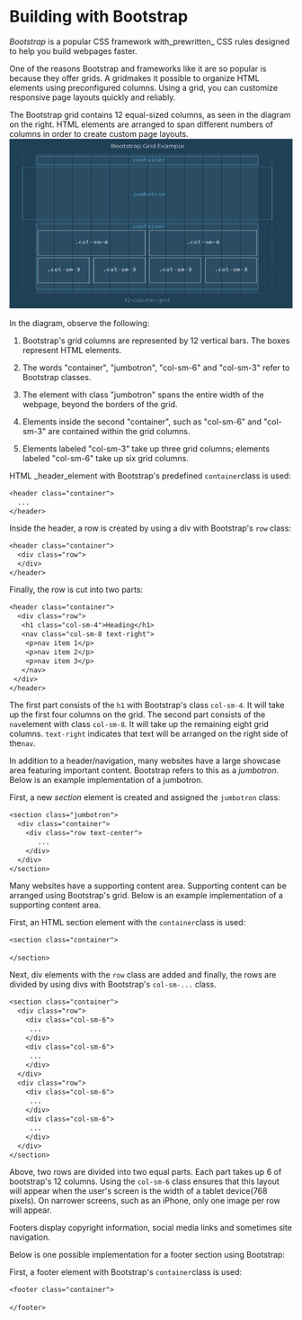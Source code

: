 # Building with Bootstrap

_Bootstrap_ is a popular CSS framework with_prewritten_ CSS rules designed to help you build webpages faster.

One of the reasons Bootstrap and frameworks like it are so popular is because they offer grids. A gridmakes it possible to organize HTML elements using preconfigured columns. Using a grid, you can customize responsive page layouts quickly and reliably.

The Bootstrap grid contains 12 equal-sized columns, as seen in the diagram on the right. HTML elements are arranged to span different numbers of columns in order to create custom page layouts.![](/jquery/bootstrap.png)

In the diagram, observe the following:

1. Bootstrap's grid columns are represented by 12 vertical bars. The boxes represent HTML elements.

2. The words "container", "jumbotron", "col-sm-6" and "col-sm-3" refer to Bootstrap classes.

3. The element with class "jumbotron" spans the entire width of the webpage, beyond the borders of the grid.

4. Elements inside the second "container", such as "col-sm-6" and "col-sm-3" are contained within the grid columns.

5. Elements labeled "col-sm-3" take up three grid columns; elements labeled "col-sm-6" take up six grid columns.


HTML \_header\_element with Bootstrap's predefined `container`class is used:

```
<header class="container">
  ...
</header>
```

Inside the header, a row is created by using a div with Bootstrap's `row` class:

```
<header class="container">
  <div class="row">
  </div> 
</header>
```

Finally, the row is cut into two parts:

```
<header class="container">
  <div class="row">
   <h1 class="col-sm-4">Heading</h1>
   <nav class="col-sm-8 text-right">
    <p>nav item 1</p>
    <p>nav item 2</p>
    <p>nav item 3</p>
   </nav> 
 </div>
</header>
```

The first part consists of the `h1` with Bootstrap's class `col-sm-4`. It will take up the first four columns on the grid. The second part consists of the `nav`element with class `col-sm-8`. It will take up the remaining eight grid columns. `text-right` indicates that text will be arranged on the right side of the`nav`.

In addition to a header\/navigation, many websites have a large showcase area featuring important content. Bootstrap refers to this as a _jumbotron_. Below is an example implementation of a jumbotron.

First, a new _section_ element is created and assigned the `jumbotron` class:

```
<section class="jumbotron">
  <div class="container">
    <div class="row text-center">
       ...
    </div>
  </div>
</section>
```

Many websites have a supporting content area. Supporting content can be arranged using Bootstrap's grid. Below is an example implementation of a supporting content area.

First, an HTML section element with the `container`class is used:

```
<section class="container">

</section>
```

Next, div elements with the `row` class are added and finally, the rows are divided by using divs with Bootstrap's `col-sm-...` class.

```
<section class="container">
  <div class="row">
    <div class="col-sm-6">
     ...
    </div>
    <div class="col-sm-6">
     ...
    </div>
  </div>
  <div class="row">
    <div class="col-sm-6">
     ...
    </div>
    <div class="col-sm-6">
     ...
    </div>
  </div>
</section>
```

Above, two rows are divided into two equal parts. Each part takes up 6 of bootstrap's 12 columns. Using the `col-sm-6` class ensures that this layout will appear when the user's screen is the width of a tablet device\(768 pixels\). On narrower screens, such as an iPhone, only one image per row will appear.

Footers display copyright information, social media links and sometimes site navigation.

Below is one possible implementation for a footer section using Bootstrap:

First, a footer element with Bootstrap's `container`class is used:

```
<footer class="container">

</footer>
```

